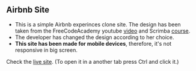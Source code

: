 ##  **Airbnb Site**
- This is a simple Airbnb experinces clone site. The design has been taken from the FreeCodeAcademy youtube [video](https://www.youtube.com/watch?v=bMknfKXIFA8) and Scrimba [course](https://scrimba.com/learn/learnreact). 
- The developer has changed the design according to her choice. 
- **This site has been made for mobile devices**, therefore, it's not responsive in big screen. 

Check the [live site](https://muzhdan.github.io/airbnb-page/). (To open it in a another tab press Ctrl and click it.)
